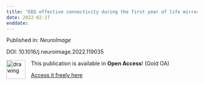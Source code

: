 ```yaml
---
title: "EEG effective connectivity during the first year of life mirrors brain synaptogenesis[comma] myelination[comma] and early right hemisphere predominance."
date: 2022-02-27
enddate:
---
```


Published in: *NeuroImage*

DOI: 10.1016/j.neuroimage.2022.119035

<img src="https://upload.wikimedia.org/wikipedia/commons/thumb/7/77/Open_Access_logo_PLoS_transparent.svg/800px-Open_Access_logo_PLoS_transparent.svg.png" alt="drawing" width="50" align="left"/> &nbsp;&nbsp;&nbsp;This publication is available in **Open Access**! (Gold OA)

&nbsp;&nbsp;&nbsp;[Access it freely here](https://doi.org/10.1016/j.neuroimage.2022.119035
)

